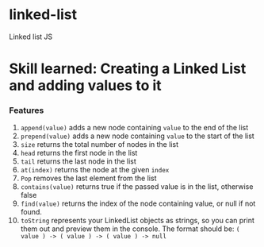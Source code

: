 # linked-list

Linked list JS

 <h1>Skill learned: Creating a Linked List and adding values to it</h1>
 <h3>Features</h3>
 <ol>
 <li><code>append(value)</code> adds a new node containing <code>value</code> to the end of the list</li>
 <li><code>prepend(value)</code> adds a new node containing <code>value</code> to the start of the list</li>
 <li><code>size</code> returns the total number of nodes in the list</li>
 <li><code>head</code> returns the first node in the list</li>
 <li><code>tail</code> returns the last node in the list</li>
 <li><code>at(index)</code> returns the node at the given <code>index</code></li>
 <li> <code>Pop</code> removes the last element from the list</li>
 <li><code>contains(value)</code> returns true if the passed value is in the list, otherwise false</li>
 <li><code>find(value)</code> returns the index of the node containing value, or null if not found.</li>
 <li><code>toString</code> represents your LinkedList objects as strings, so you can print them out and preview them in the console. The format should be: <code>( value ) -> ( value ) -> ( value ) -> null</code></li>
 </ol>

